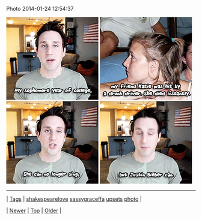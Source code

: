 <!--
title: Photo 2014-01-24 12
date: 2020-06-28T15:27:00.260Z
tags: shakespearelove, sassygraceffa, upsets, photo
-->


Photo 2014-01-24 12:54:37

![](74378611398-0.gif)
![](74378611398-1.gif)
![](74378611398-2.gif)
![](74378611398-3.gif)

<!--BOTTOM-POST-NAVIGATION-->
---

| [Tags](tags.md) | [shakespearelove](tag-shakespearelove.md) [sassygraceffa](tag-sassygraceffa.md) [upsets](tag-upsets.md) [photo](tag-photo.md) |

| [Newer](74378412158.md) | [Top](index.md) | [Older](74385745293.md) |